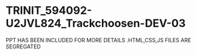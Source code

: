 # TRINIT_594092-U2JVL824_Trackchoosen-DEV-03
PPT HAS BEEN INCLUDED FOR MORE DETAILS
.HTML,CSS,JS FILES ARE SEGREGATED
